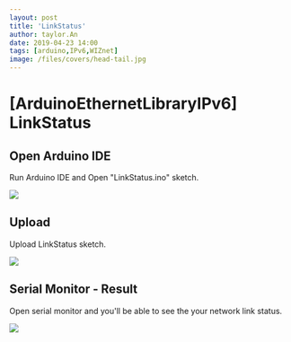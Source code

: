 ```yaml
---
layout: post
title: 'LinkStatus'
author: taylor.An
date: 2019-04-23 14:00
tags: [arduino,IPv6,WIZnet]
image: /files/covers/head-tail.jpg
---
```


<a id="forkme" href="https://github.com/Wiznet/Ethernet/tree/IPv6"></a>

# [ArduinoEthernetLibraryIPv6] LinkStatus

## Open Arduino IDE

Run Arduino IDE and Open "LinkStatus.ino" sketch.

![](https://github.com/Wiznet/Ethernet/wiki/Jpg/IPv6/LinkStatus/1-IDE-Open.JPG)

## Upload

Upload LinkStatus sketch.

![](https://github.com/Wiznet/Ethernet/wiki/Jpg/IPv6/LinkStatus/2-IDE-Upload.JPG)

## Serial Monitor - Result

Open serial monitor and you'll be able to see the your network link status.

![](https://github.com/Wiznet/Ethernet/wiki/Jpg/IPv6/LinkStatus/3-Serial%20Monitor.JPG)

